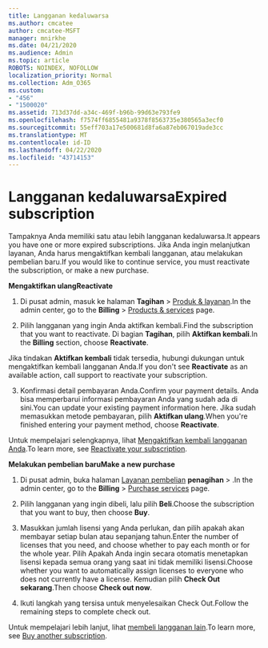 ```yaml
---
title: Langganan kedaluwarsa
ms.author: cmcatee
author: cmcatee-MSFT
manager: mnirkhe
ms.date: 04/21/2020
ms.audience: Admin
ms.topic: article
ROBOTS: NOINDEX, NOFOLLOW
localization_priority: Normal
ms.collection: Adm_O365
ms.custom:
- "456"
- "1500020"
ms.assetid: 713d37dd-a34c-469f-b96b-99d63e793fe9
ms.openlocfilehash: f7574ff6855481a9378f8563735e380565a3ecf0
ms.sourcegitcommit: 55eff703a17e500681d8fa6a87eb067019ade3cc
ms.translationtype: MT
ms.contentlocale: id-ID
ms.lasthandoff: 04/22/2020
ms.locfileid: "43714153"
---
```

# <a name="expired-subscription"></a><span data-ttu-id="e9a59-102">Langganan kedaluwarsa</span><span class="sxs-lookup"><span data-stu-id="e9a59-102">Expired subscription</span></span>

<span data-ttu-id="e9a59-103">Tampaknya Anda memiliki satu atau lebih langganan kedaluwarsa.</span><span class="sxs-lookup"><span data-stu-id="e9a59-103">It appears you have one or more expired subscriptions.</span></span> <span data-ttu-id="e9a59-104">Jika Anda ingin melanjutkan layanan, Anda harus mengaktifkan kembali langganan, atau melakukan pembelian baru.</span><span class="sxs-lookup"><span data-stu-id="e9a59-104">If you would like to continue service, you must reactivate the subscription, or make a new purchase.</span></span>
  
<span data-ttu-id="e9a59-105">**Mengaktifkan ulang**</span><span class="sxs-lookup"><span data-stu-id="e9a59-105">**Reactivate**</span></span>
  
1. <span data-ttu-id="e9a59-106">Di pusat admin, masuk ke halaman **Tagihan** \> [Produk & layanan](https://go.microsoft.com/fwlink/p/?linkid=842054).</span><span class="sxs-lookup"><span data-stu-id="e9a59-106">In the admin center, go to the **Billing** \> [Products & services](https://go.microsoft.com/fwlink/p/?linkid=842054) page.</span></span>

2. <span data-ttu-id="e9a59-107">Pilih langganan yang ingin Anda aktifkan kembali.</span><span class="sxs-lookup"><span data-stu-id="e9a59-107">Find the subscription that you want to reactivate.</span></span> <span data-ttu-id="e9a59-108">Di bagian **Tagihan**, pilih **Aktifkan kembali**.</span><span class="sxs-lookup"><span data-stu-id="e9a59-108">In the **Billing** section, choose **Reactivate**.</span></span>

<span data-ttu-id="e9a59-109">Jika tindakan **Aktifkan kembali** tidak tersedia, hubungi dukungan untuk mengaktifkan kembali langganan Anda.</span><span class="sxs-lookup"><span data-stu-id="e9a59-109">If you don't see **Reactivate** as an available action, call support to reactivate your subscription.</span></span>

3. <span data-ttu-id="e9a59-110">Konfirmasi detail pembayaran Anda.</span><span class="sxs-lookup"><span data-stu-id="e9a59-110">Confirm your payment details.</span></span> <span data-ttu-id="e9a59-111">Anda bisa memperbarui informasi pembayaran Anda yang sudah ada di sini.</span><span class="sxs-lookup"><span data-stu-id="e9a59-111">You can update your existing payment information here.</span></span> <span data-ttu-id="e9a59-112">Jika sudah memasukkan metode pembayaran, pilih **Aktifkan ulang**.</span><span class="sxs-lookup"><span data-stu-id="e9a59-112">When you're finished entering your payment method, choose **Reactivate**.</span></span>

<span data-ttu-id="e9a59-113">Untuk mempelajari selengkapnya, lihat [Mengaktifkan kembali langganan Anda](https://docs.microsoft.com/office365/admin/subscriptions-and-billing/reactivate-your-subscription).</span><span class="sxs-lookup"><span data-stu-id="e9a59-113">To learn more, see [Reactivate your subscription](https://docs.microsoft.com/office365/admin/subscriptions-and-billing/reactivate-your-subscription).</span></span>

<span data-ttu-id="e9a59-114">**Melakukan pembelian baru**</span><span class="sxs-lookup"><span data-stu-id="e9a59-114">**Make a new purchase**</span></span>
  
1. <span data-ttu-id="e9a59-115">Di pusat admin, buka halaman [Layanan pembelian](https://go.microsoft.com/fwlink/p/?linkid=868433) **penagihan** \> .</span><span class="sxs-lookup"><span data-stu-id="e9a59-115">In the admin center, go to the **Billing** \> [Purchase services](https://go.microsoft.com/fwlink/p/?linkid=868433) page.</span></span>

2. <span data-ttu-id="e9a59-116">Pilih langganan yang ingin dibeli, lalu pilih **Beli**.</span><span class="sxs-lookup"><span data-stu-id="e9a59-116">Choose the subscription that you want to buy, then choose **Buy**.</span></span>

3. <span data-ttu-id="e9a59-117">Masukkan jumlah lisensi yang Anda perlukan, dan pilih apakah akan membayar setiap bulan atau sepanjang tahun.</span><span class="sxs-lookup"><span data-stu-id="e9a59-117">Enter the number of licenses that you need, and choose whether to pay each month or for the whole year.</span></span> <span data-ttu-id="e9a59-118">Pilih Apakah Anda ingin secara otomatis menetapkan lisensi kepada semua orang yang saat ini tidak memiliki lisensi.</span><span class="sxs-lookup"><span data-stu-id="e9a59-118">Choose whether you want to automatically assign licenses to everyone who does not currently have a license.</span></span> <span data-ttu-id="e9a59-119">Kemudian pilih **Check Out sekarang**.</span><span class="sxs-lookup"><span data-stu-id="e9a59-119">Then choose **Check out now**.</span></span>

4. <span data-ttu-id="e9a59-120">Ikuti langkah yang tersisa untuk menyelesaikan Check Out.</span><span class="sxs-lookup"><span data-stu-id="e9a59-120">Follow the remaining steps to complete check out.</span></span>

<span data-ttu-id="e9a59-121">Untuk mempelajari lebih lanjut, lihat [membeli langganan lain](https://docs.microsoft.com/office365/admin/subscriptions-and-billing/buy-another-subscription).</span><span class="sxs-lookup"><span data-stu-id="e9a59-121">To learn more, see [Buy another subscription](https://docs.microsoft.com/office365/admin/subscriptions-and-billing/buy-another-subscription).</span></span>